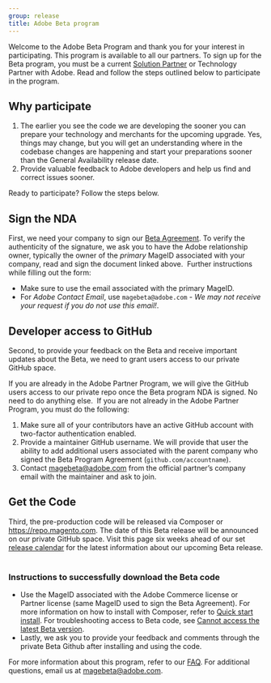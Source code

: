 ```yaml
---
group: release
title: Adobe Beta program
---
```


Welcome to the Adobe Beta Program and thank you for your interest in participating.
This program is available to all our partners.
To sign up for the Beta program, you must be a current [Solution Partner][] or Technology Partner with Adobe.
Read and follow the steps outlined below to participate in the program.

## Why participate

1. The earlier you see the code we are developing the sooner you can prepare your technology and merchants for the upcoming upgrade.
   Yes, things may change, but you will get an understanding where in the codebase changes are happening and start your preparations sooner than the General Availability release date.
1. Provide valuable feedback to Adobe developers and help us find and correct issues sooner.

Ready to participate? Follow the steps below.

## Sign the NDA

First, we need your company to sign our [Beta Agreement][].
To verify the authenticity of the signature, we ask you to have the Adobe relationship owner, typically the owner of the _primary_ MageID associated with your company, read and sign the document linked above.
​
Further instructions while filling out the form:

-  Make sure to use the email associated with the primary MageID.
-  For _Adobe Contact Email_, use `magebeta@adobe.com` - _We may not receive your request if you do not use this email!_.

## Developer access to GitHub

Second, to provide your feedback on the Beta and receive important updates about the Beta, we need to grant users access to our private GitHub space.

If you are already in the Adobe Partner Program, we will give the GitHub users access to our private repo once the Beta program NDA is signed.
No need to do anything else.
​
If you are not already in the Adobe Partner Program, you must do the following:

1. Make sure all of your contributors have an active GitHub account with two-factor authentication enabled.
1. Provide a maintainer GitHub username. We will provide that user the ability to add additional users associated with the parent company who signed the Beta Program Agreement (`github.com/accountname`).
1. Contact <magebeta@adobe.com> from the official partner’s company email with the maintainer and ask to join.

## Get the Code

Third, the pre-production code will be released via Composer or <https://repo.magento.com>.
The date of this Beta release will be announced on our private GitHub space.
Visit this page six weeks ahead of our set [release calendar][] for the latest information about our upcoming Beta release.
​
### Instructions to successfully download the Beta code

-  Use the MageID associated with the Adobe Commerce license or Partner license (same MageID used to sign the Beta Agreement).
   For more information on how to install with Composer, refer to [Quick start install][].
   For troubleshooting access to Beta code, see [Cannot access the latest Beta version][].
-  Lastly, we ask you to provide your feedback and comments through the private Beta Github after installing and using the code.

For more information about this program, refer to our [FAQ][].
For additional questions, email us at <magebeta@adobe.com>.

<!-- Link definitions -->
[Beta Agreement]: https://experiencecloudpanel.adobe.com/c/r/mbeta
[Cannot access the latest Beta version]: https://support.magento.com/hc/en-us/articles/360048169471
[FAQ]: https://fieldreadiness-adobe.highspot.com/items/5e5e6b8fc714332f32a7cd96?lfrm=rhp.0
[Quick start install]: {{site.baseurl}}{{site.gdeurl}}/install-gde/composer.html
[release calendar]: {{site.baseurl}}/release/
[Solution Partner]: {{site.baseurl}}/community/contribution-programs.html